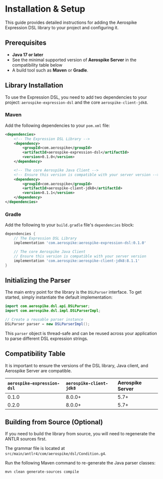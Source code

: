 # Installation & Setup

This guide provides detailed instructions for adding the Aerospike Expression DSL library to your project and configuring it.

## Prerequisites

*   **Java 17 or later**
*   See the minimal supported version of **Aerospike Server** in the compatibility table below
*   A build tool such as **Maven** or **Gradle**.

## Library Installation

To use the Expression DSL, you need to add two dependencies to your project: `aerospike-expression-dsl` and the core `aerospike-client-jdk8`.

### Maven

Add the following dependencies to your `pom.xml` file:

```xml
<dependencies>
    <!-- The Expression DSL Library -->
    <dependency>
        <groupId>com.aerospike</groupId>
        <artifactId>aerospike-expression-dsl</artifactId>
        <version>0.1.0</version>
    </dependency>

    <!-- The core Aerospike Java Client -->
    <!-- Ensure this version is compatible with your server version -->
    <dependency>
        <groupId>com.aerospike</groupId>
        <artifactId>aerospike-client-jdk8</artifactId>
        <version>8.1.1</version>
    </dependency>
</dependencies>
```

### Gradle

Add the following to your `build.gradle` file's `dependencies` block:

```groovy
dependencies {
    // The Expression DSL Library
    implementation 'com.aerospike:aerospike-expression-dsl:0.1.0'

    // The core Aerospike Java Client
    // Ensure this version is compatible with your server version
    implementation 'com.aerospike:aerospike-client-jdk8:8.1.1'
}
```

## Initializing the Parser

The main entry point for the library is the `DSLParser` interface. To get started, simply instantiate the default implementation:

```java
import com.aerospike.dsl.api.DSLParser;
import com.aerospike.dsl.impl.DSLParserImpl;

// Create a reusable parser instance
DSLParser parser = new DSLParserImpl();
```

This `parser` object is thread-safe and can be reused across your application to parse different DSL expression strings.

## Compatibility Table

It is important to ensure the versions of the DSL library, Java client, and Aerospike Server are compatible.

| `aerospike-expression-dsl` | `aerospike-client-jdk8` | Aerospike Server |
|:---------------------------| :--- |:-----------------|
| 0.1.0                      | 8.0.0+ | 5.7+             |
| 0.2.0                      | 8.0.0+ | 5.7+             |

## Building from Source (Optional)

If you need to build the library from source, you will need to regenerate the ANTLR sources first. 

The grammar file is located at `src/main/antlr4/com/aerospike/dsl/Condition.g4`.

Run the following Maven command to re-generate the Java parser classes:

```sh
mvn clean generate-sources compile
```